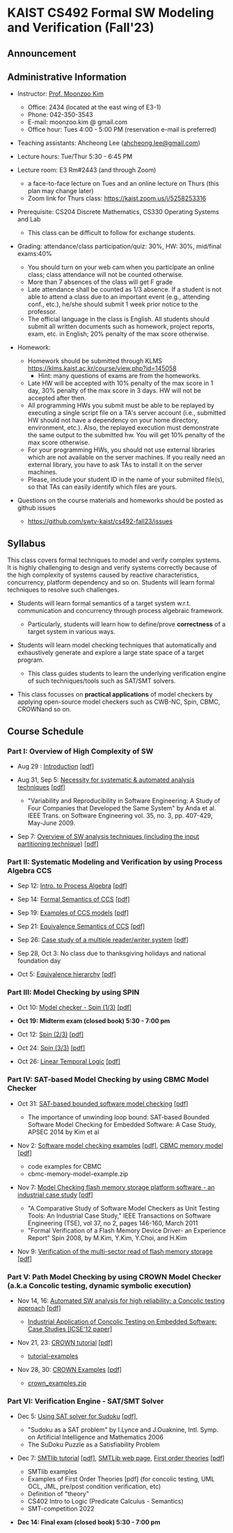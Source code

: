# KAIST CS492 Formal SW Modeling and Verification (Fall'23)


## Announcement


## Administrative Information

- Instructor: [Prof. Moonzoo Kim](https://swtv.kaist.ac.kr/members/mzkim)

  - Office: 2434 (located at the east wing of E3-1)
  - Phone: 042-350-3543
  - E-mail: moonzoo.kim @ gmail.com
  - Office hour: Tues 4:00 - 5:00 PM (reservation e-mail is preferred)

- Teaching assistants: Ahcheong Lee (ahcheong.lee@gmail.com)  

- Lecture hours: Tue/Thur 5:30 - 6:45 PM

- Lecture room: E3 Rm#2443 (and through Zoom)
  - a face-to-face lecture on Tues and an online lecture on Thurs (this plan may change later) 
  - Zoom link for Thurs class: https://kaist.zoom.us/j/5258253316

- Prerequisite: CS204 Discrete Mathematics, CS330 Operating Systems and Lab
  - This class can be difficult to follow for exchange students.

- Grading: attendance/class participation/quiz: 30%, HW: 30%, mid/final exams:40%
  - You should turn on your web cam when you participate an online class; class attendance will not be counted otherwise.
  - More than 7 absences of the class will get F grade
  - Late attendance shall be counted as 1/3 absence. If a student is not able to attend a class due to an important event (e.g., attending conf., etc.), he/she should submit 1 week prior notice to the professor.
  - The official language in the class is English. All students should submit all written documents such as homework, project reports, exam, etc. in English; 20% penalty of the max score otherwise.  

- Homework:
  - Homework should be submitted through KLMS https://klms.kaist.ac.kr/course/view.php?id=145058
    -  Hint: many questions of exams are from the homeworks.
  - Late HW will be accepted with 10% penalty of the max score in 1 day, 30% penalty of the max score in 3 days. HW will not be accepted after then.
  - All programming HWs you submit must be able to be replayed by executing a single script file on a TA's server account (i.e., submitted HW should not have a dependency on your home directory, environment, etc.).  Also, the replayed execution must demonstrate the same output to the submitted hw. You will get 10% penalty of the max score otherwise.
  - For your programming HWs, you should not use external libraries which are not available on the server machines.  If you really need an external library, you have to ask TAs to install it on the server machines.
  - Please, include your student ID in the name of your submiited file(s), so that TAs can easily identify which files are yours.
  
- Questions on the course materials and homeworks should be posted as github issues 
  - https://github.com/swtv-kaist/cs492-fall23/issues 


## Syllabus
This class covers formal techniques to model and verify complex systems. It is highly challenging to design and verify systems correctly because of the high complexity of systems caused by reactive characteristics, concurrency, platform dependency and so on. Students will learn formal techniques to resolve such challenges.

- Students will learn formal semantics of a target system w.r.t. communication and concurrency through process algebraic framework. 
  - Particularly, students will learn how to define/prove **correctness** of a target system in various ways. 

- Students will learn model checking techniques that automatically and exhaustively generate and explore a large state space of a target program.  
  -  This class guides students to learn the underlying verification engine of such techniques/tools such as SAT/SMT solvers.

- This class focusses on  **practical applications** of model checkers by applying open-source model checkers such as CWB-NC, Spin, CBMC, CROWNand so on.

## Course Schedule

### Part I: Overview of High Complexity of SW  

- Aug 29 : [Introduction](1-overview/lec1-Intro-AutomatedSWAnalysis_v11.pptx) [[pdf]](1-overview/lec1-Intro-AutomatedSWAnalysis_v11.pdf)

<!--  Feb 28 : <a href="part2-coverage/lec1-Intro-AutomatedSWAnalysis_v11.pptx" download> Introduction2 </a> -->

- Aug 31, Sep 5: [Necessity for systematic & automated analysis techniques](1-overview/lec2-Intro-HighComplexitySW_v9.pptx) [[pdf]](1-overview/lec2-Intro-HighComplexitySW_v9.pdf)

  - "Variability and Reproducibility in Software Engineering: A Study of Four Companies that Developed the Same System" by Anda et al.
IEEE Trans. on Software Engineering vol. 35, no. 3, pp. 407-429, May-June 2009.

- Sep 7: [Overview of SW analysis techniques (including the input partitioning technique)](1-overview/lec3-testing-overview-v3.pptx) [[pdf]](1-overview/lec3-testing-overview-v3.pdf)

### Part II: Systematic Modeling and Verification by using Process Algebra CCS

- Sep 12: [Intro. to Process Algebra](2-ccs/lec21.ppt) [[pdf]](2-ccs/lec21.pdf)

- Sep 14: [Formal Semantics of CCS](2-ccs/lec22.ppt) [[pdf]](2-ccs/lec22.pdf)

- Sep 19: [Examples of CCS models](2-ccs/lec23.ppt) [[pdf]](2-ccs/lec23.pdf)

- Sep 21: [Equivalence Semantics of CCS](2-ccs/lec24.ppt) [[pdf]](2-ccs/lec24.pdf)

- Sep 26: [Case study of a multiple reader/writer system](2-ccs/lec25.ppt) [[pdf]](2-ccs/lec25.pdf)

- Sep 28, Oct 3: No class due to thanksgiving holidays and national foundation day

- Oct 5: [Equivalence hierarchy](2-ccs/lec26.ppt) [[pdf]](2-ccs/lec26.pdf)

### Part III:  Model Checking by using SPIN  

- Oct 10: [Model checker - Spin (1/3)](3-spin/lec31.ppt) [[pdf]](3-spin/lec31.pdf)

- **Oct 19: Midterm exam (closed book) 5:30 - 7:00 pm**

- Oct 12: [Spin (2/3)](3-spin/lec32.ppt) [[pdf]](3-spin/lec32.pdf)

- Oct 24: [Spin (3/3)](3-spin/lec33.ppt) [[pdf]](3-spin/lec33.pdf)

- Oct 26: [Linear Temporal Logic](3-spin/lec34.ppt) [[pdf]](3-spin/lec34.pdf)

<!-- 
- Oct 12: Computational Tree Logic
- Oct 31: Model checking- NuSMV (1/2)
- Nov 2: Model checking- NuSMV (2/2) -->

<!-- - Esterel
https://stackoverflow.com/questions/50460177/signal-vs-esterel-vs-lustre   
-->

### Part IV: SAT-based Model Checking by using CBMC Model Checker

- Oct 31: [SAT-based bounded software model checking](4-cbmc/lec21-model_checking-v3.pptx) [[pdf]](4-cbmc/lec21-model_checking-v3.pdf)
  - The importance of unwinding loop bound: SAT-based Bounded Software Model Checking for Embedded Software: A Case Study, APSEC 2014 by Kim et al

- Nov 2: [Software model checking examples](4-cbmc/lec22-SMC-examples-v4.pptx) [[pdf]](4-cbmc/lec22-SMC-examples-v4.pdf), [CBMC memory model](4-cbmc/lec25-cbmc-memory-model.pptx) [[pdf]](4-cbmc/lec25-cbmc-memory-model.pdf)
  - code examples for CBMC
  - cbmc-memory-model-example.zip

- Nov 7:  [Model Checking flash memory storage platform software - an industrial case study](4-cbmc/lec26-ase08-v2.pptx) [[pdf]](4-cbmc/lec26-ase08-v2.pdf)
  - "A Comparative Study of Software Model Checkers as Unit Testing Tools: An Industrial Case Study," IEEE Transactions on Software Engineering (TSE), vol 37, no 2, pages 146-160, March 2011
  - "Formal Verification of a Flash Memory Device Driver- an Experience Report" Spin 2008, by M.Kim, Y.Kim, Y.Choi, and H.Kim

- Nov 9: [Verification of the multi-sector read of flash memory storage](4-cbmc/lec27-SMC-examples2.pptx) [[pdf]](4-cbmc/lec27-SMC-examples2.pdf) 

### Part V: Path Model Checking by using CROWN Model Checker (a.k.a Concolic testing, dynamic symbolic execution) 

- Nov 14, 16: [Automated SW analysis for high reliability: a Concolic testing approach](5-crown/lec31-concolic-v6.pptx) [[pdf]](5-crown/lec31-concolic-v6.pdf)
  - [Industrial Application of Concolic Testing on Embedded Software: Case Studies [ICSE'12 paper]](5-crown/icst-2012-slp-busybox-ls.pdf)

- Nov 21, 23: [CROWN tutorial](5-crown/lec32-crown_tutorial-v3.pptx) [[pdf]](5-crown/lec32-crown_tutorial-v3.pdf)
  - [tutorial-examples](5-crown/code/tutorial-examples.zip)

- Nov 28, 30: [CROWN Examples](5-crown/lec33-crown-Examples-v2.pptx) [[pdf]](5-crown/lec33-crown-Examples-v2.pdf) 
  - [crown_examples.zip](5-crown/code/crown_examples.zip) 

### Part VI: Verification Engine - SAT/SMT Solver

- Dec 5: [Using SAT solver for Sudoku](6-sat-smt/lec44-sudoku-v2.pptx) [[pdf]](6-sat-smt/lec44-sudoku-v2.pdf), 

  - "Sudoku as a SAT problem" by I.Lynce and J.Ouaknine, Intl. Symp. on Artificial Intelligence and Mathematics 2006
  - The SuDoku Puzzle as a Satisfiability Problem

- Dec 7: [SMTlib tutorial](6-sat-smt/lec40-smtlibV2-v5.pptx) [[pdf]](6-sat-smt/lec40-smtlibV2-v5.pdf), [SMTLib web page](https://smtlib.cs.uiowa.edu/), [First order theories](6-sat-smt/lec43-first-order-theories.pptx) [[pdf]](6-sat-smt/lec43-first-order-theories.pdf)
  - SMTlib examples
  - Examples of First Order Theories [pdf] (for concolic testing, UML OCL, JML, pre/post condition verification, etc)
  - Definition of "theory"
  - CS402 Intro to Logic (Predicate Calculus - Semantics)
  - SMT-competition 2022


- **Dec 14:  Final exam (closed book) 5:30 - 7:00 pm**

